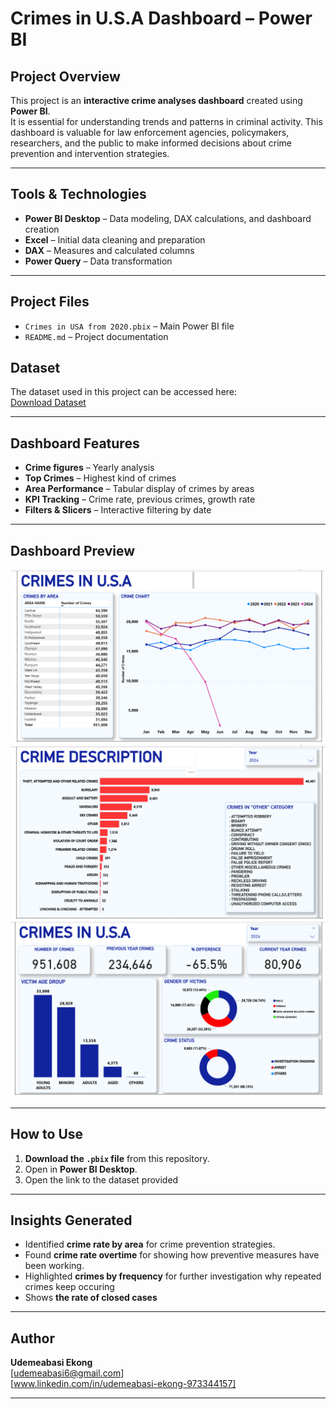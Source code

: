 # Crimes in U.S.A Dashboard – Power BI

## Project Overview
This project is an **interactive crime analyses dashboard** created using **Power BI**.  
It is essential for understanding trends and patterns in criminal activity. This dashboard is valuable 
for law enforcement agencies, policymakers, researchers, and the public to make informed decisions about crime prevention and intervention strategies.

---

## Tools & Technologies
- **Power BI Desktop** – Data modeling, DAX calculations, and dashboard creation
- **Excel** – Initial data cleaning and preparation
- **DAX** – Measures and calculated columns
- **Power Query** – Data transformation

---

## Project Files
- `Crimes in USA from 2020.pbix` – Main Power BI file
- `README.md` – Project documentation
## Dataset
The dataset used in this project can be accessed here:  
[Download Dataset](https://www.kaggle.com/datasets/qnqfbqfqo/crime-data-from-2020-to-present?resource=download)

---

## Dashboard Features
- **Crime figures** – Yearly analysis
- **Top Crimes** – Highest kind of crimes
- **Area Performance** – Tabular display of crimes by areas
- **KPI Tracking** – Crime rate, previous crimes, growth rate
- **Filters & Slicers** – Interactive filtering by date

---

## Dashboard Preview
![Dashboard Screenshot](Images/introduction.PNG) 
![Dashboard Screenshot](Images/crime_description.PNG)  
![Dashboard Screenshot](Images/crime_analysis.PNG)  

---

## How to Use
1. **Download the `.pbix` file** from this repository.
2. Open in **Power BI Desktop**.
3. Open the link to the dataset provided
---

## Insights Generated
- Identified **crime rate by area** for crime prevention strategies.
- Found **crime rate overtime** for showing how preventive measures have been working.
- Highlighted **crimes by frequency** for further investigation why repeated crimes keep occuring
- Shows **the rate of closed cases** 

---

## Author
**Udemeabasi Ekong**  
[udemeabasi6@gmail.com]  
[www.linkedin.com/in/udemeabasi-ekong-973344157]

---
